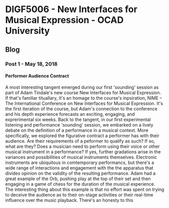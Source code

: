 # DIGF5006 - New Interfaces for Musical Expression - OCAD University
## Blog
### Post 1 - May 18, 2018
#### Performer Audience Contract
A most interesting tangent emerged during our first 'sounding' session as part of Adam Tindale's new course New Interfaces for Musical Expression. If that's familiar tituallary, it's an homage to the course's inpsiration, NIME – The International Conference on New Interfaces for Musical Expression. It's the first iteration of the course, but Adam's connection to the conference and his depth experience forecasts an exciting, engaging, and exprerimental six weeks.
Back to the tangent, in our first experimental listening and performance 'sounding' session, we embarked on a lively debate on the definition of a performance in a musical context. More specifically, we explored the figurative contract a performer has with their audience. Are their requirements of a peformer to qualify as such? If so, what are they?
Does a musician need to perform using their voice or other musical instrument in a performance? If yes, further gradations arise in the variances and possibilities of musical instruments themselves. Electronic instruments are ubiquitous in comtemporary performancs, but there's a wide range of interactions and engagement with the the apparatus that divides opinion on the validity of the resulting performance. Adam had a great example of the Orb, pushing play at the top of their set and then engaging in a game of chess for the duration of the musical experience. The interesting thing about this example is that no effort was spent on trying to deceive the audience as to their on-stage activities or their real-time influence over the music playback. There's an honesty to this 
